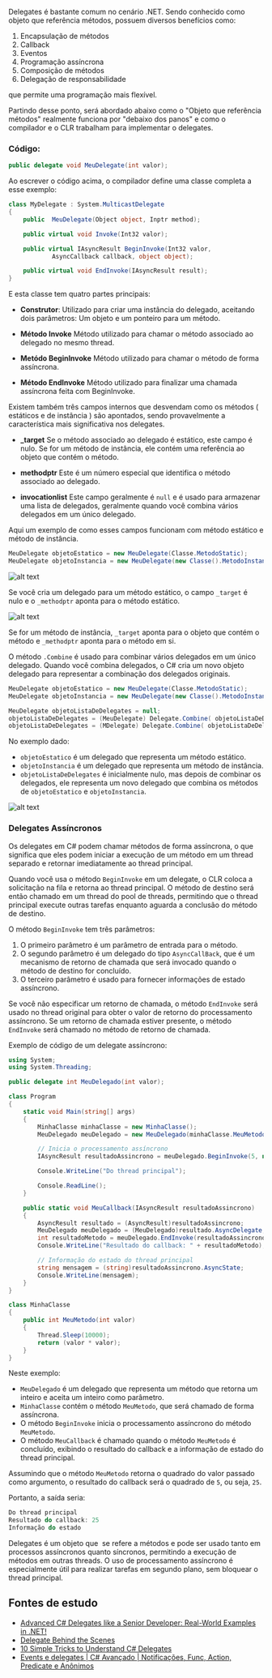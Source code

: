 Delegates é bastante comum no cenário .NET. Sendo conhecido como objeto que referência métodos, possuem diversos benefícios como:

1. Encapsulação de métodos
2. Callback
3. Eventos
4. Programação assíncrona
5. Composição de métodos
6. Delegação de responsabilidade

que permite uma programação mais flexível.

Partindo desse ponto, será abordado abaixo como o "Objeto que referência métodos" realmente funciona por "debaixo dos panos" e como o compilador e o CLR trabalham para implementar o delegates.

### Código:

```csharp
public delegate void MeuDelegate(int valor);
```

Ao escrever o código acima, o compilador define uma classe completa a esse exemplo:

```csharp
class MyDelegate : System.MulticastDelegate
{
    public  MeuDelegate(Object object, Inptr method);

    public virtual void Invoke(Int32 valor);

    public virtual IAsyncResult BeginInvoke(Int32 valor, 
			AsyncCallback callback, object object);

    public virtual void EndInvoke(IAsyncResult result);
}
```

E esta classe tem quatro partes principais:

- **Construtor**:
	Utilizado para criar uma instância do delegado, aceitando dois parâmetros: Um objeto e um ponteiro para um método.
	
 - **Método Invoke**
	 Método utilizado para chamar o método associado ao delegado no mesmo thread.

- **Metódo BeginInvoke**
	Método utilizado para chamar o método de forma assíncrona.

- **Método EndInvoke**
	Método utilizado para finalizar uma chamada assíncrona feita com BeginInvoke.

Existem também três campos internos que desvendam como os métodos ( estáticos e de instância ) são apontados, sendo provavelmente a característica mais significativa nos delegates.

- **_target**
	Se o método associado ao delegado é estático, este campo é nulo. Se for um método de instância, ele contém uma referência ao objeto que contém o método.

- **methodptr**
	Este é um número especial que identifica o método associado ao delegado.

- **invocationlist**
	Este campo geralmente é `null` e é usado para armazenar uma lista de delegados, geralmente quando você combina vários delegados em um único delegado.

Aqui um exemplo de como esses campos funcionam com método estático e método de instância.

```csharp
MeuDelegate objetoEstatico = new MeuDelegate(Classe.MetodoStatic);
MeuDelegate objetoInstancia = new MeuDelegate(new Classe().MetodoInstancia);
```

![alt text](Files/ObjEstatico.png)

Se você cria um delegado para um método estático, o campo `_target` é nulo e o `_methodptr` aponta para o método estático.

![alt text](Files/ObjInstancia.png)

Se for um método de instância, `_target` aponta para o objeto que contém o método e `_methodptr` aponta para o método em si.

O método `.Combine` é usado para combinar vários delegados em um único delegado. Quando você combina delegados, o C# cria um novo objeto delegado para representar a combinação dos delegados originais. 

```csharp
MeuDelegate objetoEstatico = new MeuDelegate(Classe.MetodoStatic);
MeuDelegate objetoInstancia = new MeuDelegate(new Classe().MetodoInstancia);

MeuDelegate objetoListaDeDelegates = null;
objetoListaDeDelegates = (MeuDelegate) Delegate.Combine( objetoListaDeDelegates, objetoEstatico);
objetoListaDeDelegates = (MDelegate) Delegate.Combine( objetoListaDeDelegates, objetoInstancia);
```

No exemplo dado:

- `objetoEstatico` é um delegado que representa um método estático.
- `objetoInstancia` é um delegado que representa um método de instância.
- `objetoListaDeDelegates` é inicialmente nulo, mas depois de combinar os delegados, ele representa um novo delegado que combina os métodos de `objetoEstatico` e `objetoInstancia`.

![alt text](<Files/Metodo Combine.png>)

### Delegates Assíncronos

Os delegates em C# podem chamar métodos de forma assíncrona, o que significa que eles podem iniciar a execução de um método em um thread separado e retornar imediatamente ao thread principal.

Quando você usa o método `BeginInvoke` em um delegate, o CLR coloca a solicitação na fila e retorna ao thread principal. O método de destino será então chamado em um thread do pool de threads, permitindo que o thread principal execute outras tarefas enquanto aguarda a conclusão do método de destino.

O método `BeginInvoke` tem três parâmetros:

1. O primeiro parâmetro é um parâmetro de entrada para o método.
2. O segundo parâmetro é um delegado do tipo `AsyncCallBack`, que é um mecanismo de retorno de chamada que será invocado quando o método de destino for concluído.
3. O terceiro parâmetro é usado para fornecer informações de estado assíncrono.

Se você não especificar um retorno de chamada, o método `EndInvoke` será usado no thread original para obter o valor de retorno do processamento assíncrono. Se um retorno de chamada estiver presente, o método `EndInvoke` será chamado no método de retorno de chamada.

Exemplo de código de um delegate assíncrono:

```csharp
using System;
using System.Threading;

public delegate int MeuDelegado(int valor);

class Program
{
    static void Main(string[] args)
    {
        MinhaClasse minhaClasse = new MinhaClasse();
        MeuDelegado meuDelegado = new MeuDelegado(minhaClasse.MeuMetodo);

        // Inicia o processamento assíncrono
        IAsyncResult resultadoAssincrono = meuDelegado.BeginInvoke(5, new AsyncCallback(MeuCallback), "Informação do estado");

        Console.WriteLine("Do thread principal");

        Console.ReadLine();
    }

    public static void MeuCallback(IAsyncResult resultadoAssincrono)
    {
        AsyncResult resultado = (AsyncResult)resultadoAssincrono;
        MeuDelegado meuDelegado = (MeuDelegado)resultado.AsyncDelegate;
        int resultadoMetodo = meuDelegado.EndInvoke(resultadoAssincrono);
        Console.WriteLine("Resultado do callback: " + resultadoMetodo);

        // Informação do estado do thread principal
        string mensagem = (string)resultadoAssincrono.AsyncState;
        Console.WriteLine(mensagem);
    }
}

class MinhaClasse
{
    public int MeuMetodo(int valor)
    {
        Thread.Sleep(10000);
        return (valor * valor);
    }
}

```

Neste exemplo:

- `MeuDelegado` é um delegado que representa um método que retorna um inteiro e aceita um inteiro como parâmetro.
- `MinhaClasse` contém o método `MeuMetodo`, que será chamado de forma assíncrona.
- O método `BeginInvoke` inicia o processamento assíncrono do método `MeuMetodo`.
- O método `MeuCallback` é chamado quando o método `MeuMetodo` é concluído, exibindo o resultado do callback e a informação de estado do thread principal.

Assumindo que o método `MeuMetodo` retorna o quadrado do valor passado como argumento, o resultado do callback será o quadrado de `5`, ou seja, `25`.

Portanto, a saída seria:

```csharp
Do thread principal
Resultado do callback: 25 
Informação do estado
```

Delegates é um objeto que  se refere a métodos e pode ser usado tanto em processos assíncronos quanto síncronos, permitindo a execução de métodos em outras threads. O uso de processamento assíncrono é especialmente útil para realizar tarefas em segundo plano, sem bloquear o thread principal.

##  Fontes de estudo

- [Advanced C# Delegates like a Senior Developer: Real-World Examples in .NET!](https://www.youtube.com/watch?v=LEcxrLb3OpY)
- [Delegate Behind the Scenes](https://www.codeproject.com/search.aspx?q=Delegate+Behind+the+Scenes&x=0&y=0&sbo=kw)
- [10 Simple Tricks to Understand C# Delegates](https://towardsdev.com/10-simple-tricks-to-understand-c-delegates-f6e09ab8f6c6)
- [Events e delegates | C# Avançado | Notificações, Func, Action, Predicate e Anônimos](https://www.youtube.com/watch?v=SuW2GwO17qA)

